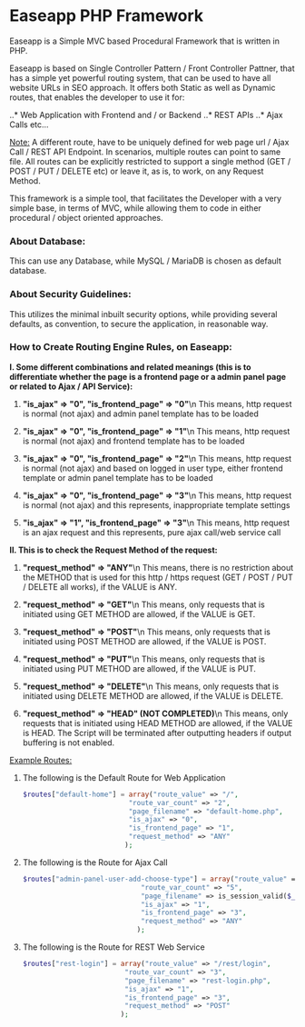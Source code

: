 # Easeapp PHP Framework

Easeapp is a Simple MVC based Procedural Framework that is written in PHP.

Easeapp is based on Single Controller Pattern / Front Controller Pattner, that has a simple yet powerful routing system, that can be used to have all website URLs in SEO approach. It offers both Static as well as Dynamic routes, that enables the developer to use it for:

..* Web Application with Frontend and / or Backend
..* REST APIs
..* Ajax Calls etc...

<u>Note:</u> A different route, have to be uniquely defined for web page url / Ajax Call / REST API Endpoint. In scenarios, multiple routes can point to same file. All routes can be explicitly restricted to support a single method (GET / POST / PUT / DELETE etc) or leave it, as is, to work, on any Request Method.
 
This framework is a simple tool, that facilitates the Developer with a very simple base, in terms of MVC, while allowing them to code in either procedural / object oriented approaches.

### About Database:
This can use any Database, while MySQL / MariaDB is chosen as default database.

### About Security Guidelines:
This utilizes the minimal inbuilt security options, while providing several defaults, as convention, to secure the application, in reasonable way.


### How to Create Routing Engine Rules, on Easeapp:

 **I. Some different combinations and related meanings (this is to differentiate whether the page is a frontend page or a admin panel page or related to Ajax / API Service):**
 
 1) **"is_ajax" => "0", "is_frontend_page" => "0"**\n
 This means, http request is normal (not ajax) and admin panel template has to be loaded

 2) **"is_ajax" => "0", "is_frontend_page" => "1"**\n
 This means, http request is normal (not ajax) and frontend template has to be loaded

 3) **"is_ajax" => "0", "is_frontend_page" => "2"**\n
 This means, http request is normal (not ajax) and based on logged in user type, either frontend template or admin panel template has to be loaded

 4) **"is_ajax" => "0", "is_frontend_page" => "3"**\n
 This means, http request is normal (not ajax) and this represents, inappropriate template settings

 5) **"is_ajax" => "1", "is_frontend_page" => "3"**\n
 This means, http request is an ajax request and this represents, pure ajax call/web service call

 
 
 **II. This is to check the Request Method of the request:**
 
 1) **"request_method" => "ANY"**\n
 This means, there is no restriction about the METHOD that is used for this http / https request (GET / POST / PUT / DELETE all works), if the VALUE is ANY.
 
 2) **"request_method" => "GET"**\n
 This means, only requests that is initiated using GET METHOD are allowed, if the VALUE is GET.
 
 3) **"request_method" => "POST"**\n
 This means, only requests that is initiated using POST METHOD are allowed, if the VALUE is POST.
 
 4) **"request_method" => "PUT"**\n
 This means, only requests that is initiated using PUT METHOD are allowed, if the VALUE is PUT.
 
 5) **"request_method" => "DELETE"**\n
 This means, only requests that is initiated using DELETE METHOD are allowed, if the VALUE is DELETE.
 
 6) **"request_method" => "HEAD" (NOT COMPLETED)**\n
 This means, only requests that is initiated using HEAD METHOD are allowed, if the VALUE is HEAD. The Script will be terminated after outputting headers if output buffering is not enabled.
 

 <u>Example Routes:</u>
 
 1) The following is the Default Route for Web Application
 
    ```php
	$routes["default-home"] = array("route_value" => "/",
							  "route_var_count" => "2",
							  "page_filename" => "default-home.php",
                              "is_ajax" => "0",
                              "is_frontend_page" => "1",
                              "request_method" => "ANY"                                    
                             );
	```

 
2) The following is the Route for Ajax Call
 
    ```php
	$routes["admin-panel-user-add-choose-type"] = array("route_value" => "/admin-panel/user/add/choose-type",
								 "route_var_count" => "5",
								 "page_filename" => is_session_valid($_SESSION['loggedin'], "admin-panel-user-add-choose-type.php"),
								 "is_ajax" => "1",
								 "is_frontend_page" => "3",
								 "request_method" => "ANY"                                    
								); 
	```	

3) The following is the Route for REST Web Service
 
    ```php
	$routes["rest-login"] = array("route_value" => "/rest/login",
							 "route_var_count" => "3",
							 "page_filename" => "rest-login.php",
							 "is_ajax" => "1",
							 "is_frontend_page" => "3",
                             "request_method" => "POST"                                    
							);	
	```	

